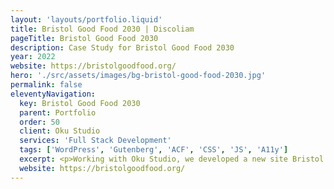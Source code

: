 ```yaml
---
layout: 'layouts/portfolio.liquid'
title: Bristol Good Food 2030 | Discoliam
pageTitle: Bristol Good Food 2030
description: Case Study for Bristol Good Food 2030
year: 2022
website: https://bristolgoodfood.org/
hero: './src/assets/images/bg-bristol-good-food-2030.jpg'
permalink: false
eleventyNavigation:
  key: Bristol Good Food 2030
  parent: Portfolio
  order: 50
  client: Oku Studio
  services: 'Full Stack Development'
  tags: ['WordPress', 'Gutenberg', 'ACF', 'CSS', 'JS', 'A11y']
  excerpt: <p>Working with Oku Studio, we developed a new site Bristol Good Food 2030. The site supports their mission to help make Bristol’s food system better for communities, climate and nature. We developed clean, useable interfaces for the wealth of information available, as well as meeting high accessibility standards, meeting their message is available to as many people as possible.</p>
  website: https://bristolgoodfood.org/
---
```

